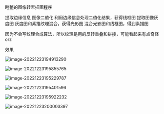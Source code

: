 瞎整的图像转素描画程序

提取边缘信息
图像二值化
利用边缘信息处理二值化结果，获得线框图
提取图像灰度图
灰度图和素描纹理混合，获得光影图
混合光影图和线框图，得到素描图

因为不会写纹理合成算法，所以纹理是用的反转重叠和拼接，可能看起来有点奇怪orz

效果

![image-20221223194913290](https://yilongdong-blog.oss-cn-hangzhou.aliyuncs.com/img/image-20221223194913290.png)



![image-20221223195855765](https://yilongdong-blog.oss-cn-hangzhou.aliyuncs.com/img/image-20221223195855765.png)

![image-20221223195229787](https://yilongdong-blog.oss-cn-hangzhou.aliyuncs.com/img/image-20221223195229787.png)

![image-20221223195401596](https://yilongdong-blog.oss-cn-hangzhou.aliyuncs.com/img/image-20221223195401596.png)

![image-20221223195922232](https://yilongdong-blog.oss-cn-hangzhou.aliyuncs.com/img/image-20221223195922232.png)

![image-20221223200003397](https://yilongdong-blog.oss-cn-hangzhou.aliyuncs.com/img/image-20221223200003397.png)
